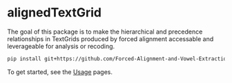 # alignedTextGrid

The goal of this package is to make the hierarchical and precedence relationships in 
TextGrids produced by forced alignment accessable and leverageable for analysis
or recoding.

```bash
pip install git+https://github.com/Forced-Alignment-and-Vowel-Extraction/alignedTextGrid/tree/main
```

To get started, see the [Usage](usage/) pages.